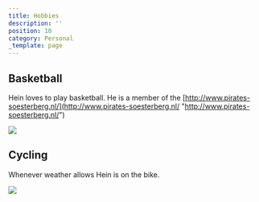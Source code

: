 ```yaml
---
title: Hobbies
description: ''
position: 10
category: Personal
_template: page
---
```


## Basketball

Hein loves to play basketball. He is a member of the [http://www.pirates-soesterberg.nl/](http://www.pirates-soesterberg.nl/ "http://www.pirates-soesterberg.nl/")

![](https://heindaanen.nl/images/shutterstock_47876986-2-2.png)

## Cycling

Whenever weather allows Hein is on the bike.

![](/images/bike.jpg)
